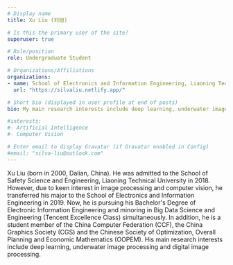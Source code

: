 ```yaml
---
# Display name
title: Xu Liu (刘旭)

# Is this the primary user of the site?
superuser: true

# Role/position
role: Undergraduate Student

# Organizations/Affiliations
organizations:
- name: School of Electronics and Information Engineering, Liaoning Technical University, Huludao 125105, China
  url: "https://silvaliu.netlify.app/"

# Short bio (displayed in user profile at end of posts)
bio: My main research interests include deep learning, underwater image processing and digital image processing.

#interests:
#- Artificial Intelligence
#- Computer Vision

# Enter email to display Gravatar (if Gravatar enabled in Config)
#email: "silva-liu@outlook.com"
---
```


Xu Liu (born in 2000, Dalian, China). He was admitted to the School of Safety Science and Engineering, Liaoning Technical University in 2018. However, due to keen interest in image processing and computer vision, he transferred his major to the School of Electronics and Information Engineering in 2019. Now, he is pursuing his Bachelor's Degree of Electronic Information Engineering and minoring in Big Data Science and Engineering (Tencent Excellence Class) simultaneously. In addition, he is a student member of the China Computer Federation (CCF), the China Graphics Society (CGS) and the Chinese Society of Optimization, Overall Planning and Economic Mathematics (OOPEM). His main research interests include deep learning, underwater image processing and digital image processing.
